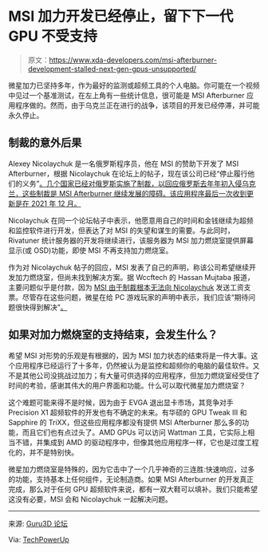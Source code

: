 # MSI 加力开发已经停止，留下下一代 GPU 不受支持

> 原文：<https://www.xda-developers.com/msi-afterburner-development-stalled-next-gen-gpus-unsupported/>

微星加力已坚持多年，作为最好的监测或超频工具的个人电脑。你可能在一个视频中见过一个基准测试，在左上角有一些统计信息，很可能是 MSI Afterburner 应用程序做的。然而，由于乌克兰正在进行的战争，该项目的开发已经停滞，并可能永久停止。

## 制裁的意外后果

Alexey Nicolaychuk 是一名俄罗斯程序员，他在 MSI 的赞助下开发了 MSI Afterburner，根据 Nicolaychuk 在论坛上的帖子，现在该公司已经“停止履行他们的义务”[。几个国家已经对俄罗斯实施了制裁，以回应俄罗斯去年年初入侵乌克兰，这些制裁是 MSI Afterburner 继续发展的障碍。该应用程序最后一次收到更新是在 2021 年 12 月。](https://forums.guru3d.com/threads/7900xt-power-usage-not-visible.446010/#post-6090142)

Nicolaychuk 在同一个论坛帖子中表示，他愿意用自己的时间和金钱继续为超频和监控软件进行开发，但表达了对 MSI 的失望和谋生的需要。与此同时，Rivatuner 统计服务器的开发将继续进行，该服务器为 MSI 加力燃烧室提供屏幕显示(或 OSD)功能，即使 MSI 不再支持加力燃烧室。

作为对 Nicolaychuk 帖子的回应，MSI 发表了自己的声明，称该公司希望继续开发加力燃烧室，但尚未找到解决方案。据 Wccftech 的 Hassan Mujtaba 报道，主要问题似乎是付款，因为 [MSI 由于制裁根本无法向 Nicolaychuk](https://twitter.com/hms1193/status/1612449753903554560) 发送工资支票。尽管存在这些问题，微星在给 PC 游戏玩家的声明中表示，我们应该“期待问题很快得到解决”[。](https://www.pcgamer.com/msi-intends-to-continue-with-afterburner-overclocking-app-despite-not-paying-its-russian-dev/)

## 如果对加力燃烧室的支持结束，会发生什么？

希望 MSI 对形势的乐观是有根据的，因为 MSI 加力状态的结束将是一件大事。这个应用程序已经运行了十多年，仍然被认为是监控和超频你的电脑的最佳软件。又不是其他公司没挑战过加力；有大量可供选择的应用程序，但加力燃烧室经受住了时间的考验，感谢其伟大的用户界面和功能。什么可以取代微星加力燃烧室？

这个难题可能来得不是时候，因为由于 EVGA 退出显卡市场，其竞争对手 Precision X1 超频软件的开发也有不确定的未来。有华硕的 GPU Tweak III 和 Sapphire 的 TriXX，但这些应用程序都没有提供 MSI Afterburner 那么多的功能，而且它们也有点过头了。AMD GPUs 可以访问 Wattman 工具，它实际上相当不错，并集成到 AMD 的驱动程序中，但像其他应用程序一样，它也是过度工程化的，并不是特别快。

微星加力燃烧室是特殊的，因为它击中了一个几乎神奇的三连胜:快速响应，过多的功能，支持基本上任何组件，无论制造商。如果 MSI Afterburner 的开发真正完成，那么对于任何 GPU 超频软件来说，都有一双大鞋可以填补。我们只能希望这没有必要，MSI 会和 Nicolaychuk 一起解决问题。

* * *

来源: [Guru3D 论坛](https://forums.guru3d.com/threads/7900xt-power-usage-not-visible.446010/#post-6090142)

Via: [TechPowerUp](https://www.techpowerup.com/303298/msi-afterburner-developer-hasnt-been-paid-for-a-year-product-development-in-limbo)